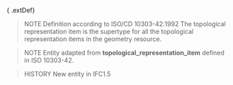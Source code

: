{ .extDef}

<!-- end of short definition -->

> NOTE Definition according to ISO/CD 10303-42:1992
> The topological representation item is the supertype for all the topological representation items in the geometry resource.

> NOTE Entity adapted from **topological_representation_item** defined in ISO 10303-42.

> HISTORY New entity in IFC1.5
